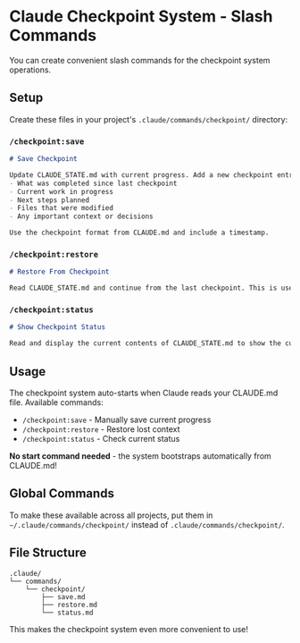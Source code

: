 # Claude Checkpoint System - Slash Commands

You can create convenient slash commands for the checkpoint system operations.

## Setup

Create these files in your project's `.claude/commands/checkpoint/` directory:

### `/checkpoint:save`
```markdown
# Save Checkpoint

Update CLAUDE_STATE.md with current progress. Add a new checkpoint entry with:
- What was completed since last checkpoint
- Current work in progress  
- Next steps planned
- Files that were modified
- Any important context or decisions

Use the checkpoint format from CLAUDE.md and include a timestamp.
```

### `/checkpoint:restore`  
```markdown
# Restore From Checkpoint

Read CLAUDE_STATE.md and continue from the last checkpoint. This is used when context has been lost or when resuming work after a break.
```

### `/checkpoint:status`
```markdown
# Show Checkpoint Status

Read and display the current contents of CLAUDE_STATE.md to show the current project status, active tasks, and recent checkpoints.
```

## Usage

The checkpoint system auto-starts when Claude reads your CLAUDE.md file. Available commands:

- `/checkpoint:save` - Manually save current progress
- `/checkpoint:restore` - Restore lost context  
- `/checkpoint:status` - Check current status

**No start command needed** - the system bootstraps automatically from CLAUDE.md!

## Global Commands

To make these available across all projects, put them in `~/.claude/commands/checkpoint/` instead of `.claude/commands/checkpoint/`.

## File Structure

```
.claude/
└── commands/
    └── checkpoint/
        ├── save.md
        ├── restore.md
        └── status.md
```

This makes the checkpoint system even more convenient to use!